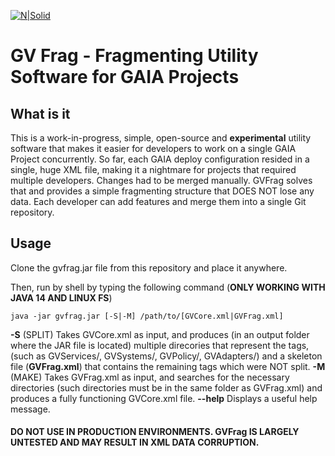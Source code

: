 [![N|Solid](http://www.greenvulcanotechnologies.com/wp-content/uploads/2017/04/logo_gv_FLAT-300x138.png)](http://www.greenvulcanotechnologies.com)
# GV Frag - Fragmenting Utility Software for GAIA Projects

## What is it
This is a work-in-progress, simple, open-source and **experimental** utility software that makes it easier for developers to work on a single GAIA Project concurrently. So far, each GAIA deploy configuration resided in a single, huge XML file, making it a nightmare for projects that required multiple developers. Changes had to be merged manually. GVFrag solves that and provides a simple fragmenting structure that DOES NOT lose any data. Each developer can add features and merge them into a single Git repository.


## Usage

Clone the gvfrag.jar file from this repository and place it anywhere.

Then, run by shell by typing the following command (**ONLY WORKING WITH JAVA 14 AND LINUX FS**)
```shell
java -jar gvfrag.jar [-S|-M] /path/to/[GVCore.xml|GVFrag.xml]
```
**-S** (SPLIT) Takes GVCore.xml as input, and produces (in an output folder where the JAR file is located) multiple direcories that represent the tags, (such as GVServices/, GVSystems/, GVPolicy/, GVAdapters/) and a skeleton file (**GVFrag.xml**) that contains the remaining tags which were NOT split. 
**-M** (MAKE) Takes GVFrag.xml as input, and searches for the necessary directories (such directories must be in the same folder as GVFrag.xml) and produces a fully functioning GVCore.xml file.
**--help** Displays a useful help message.

#### DO NOT USE IN PRODUCTION ENVIRONMENTS. GVFrag IS LARGELY UNTESTED AND MAY RESULT IN XML DATA CORRUPTION.
